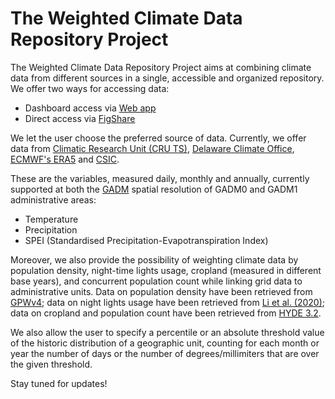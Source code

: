 # The Weighted Climate Data Repository Project

The Weighted Climate Data Repository Project aims at combining climate data from different sources in a single, accessible and organized repository. We offer two ways for accessing data:
- Dashboard access via [Web app](https://weightedclimatedata.streamlit.app/)
- Direct access via [FigShare](https://doi.org/10.6084/m9.figshare.c.6973998.v1)

We let the user choose the preferred source of data. Currently, we offer data from [Climatic Research Unit (CRU TS)](https://www.uea.ac.uk/groups-and-centres/climatic-research-unit), [Delaware Climate Office](https://climate.udel.edu/), [ECMWF's ERA5](https://www.ecmwf.int/) and [CSIC](https://spei.csic.es/index.html).

These are the variables, measured daily, monthly and annually, currently supported at both the [GADM](https://gadm.org/) spatial resolution of GADM0 and GADM1 administrative areas:
- Temperature
- Precipitation
- SPEI (Standardised Precipitation-Evapotranspiration Index)

Moreover, we also provide the possibility of weighting climate data by population density, night-time lights usage, cropland (measured in different base years), and concurrent population count while linking grid data to administrative units. Data on population density have been retrieved from [GPWv4](https://sedac.ciesin.columbia.edu/data/set/gpw-v4-population-density-rev11); data on night lights usage have been retrieved from [Li et al. (2020)](https://www.nature.com/articles/s41597-020-0510-y); data on cropland and population count have been retrieved from [HYDE 3.2](https://archaeology.datastations.nl/dataset.xhtml?persistentId=doi:10.17026/dans-25g-gez3).

We also allow the user to specify a percentile or an absolute threshold value of the historic distribution of a geographic unit, counting for each month or year the number of days or the number of degrees/millimiters that are over the given threshold.

Stay tuned for updates!
